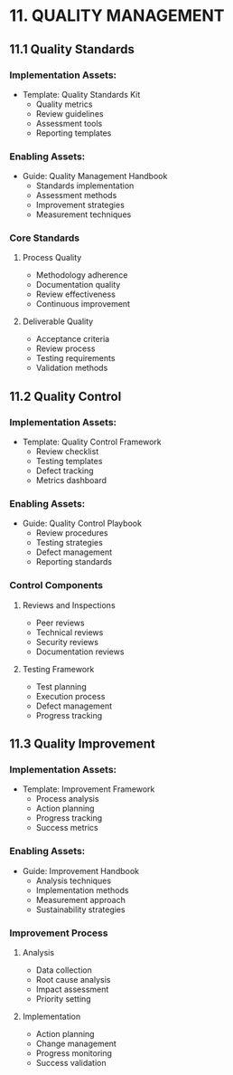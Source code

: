 # 11. QUALITY MANAGEMENT

## 11.1 Quality Standards

### Implementation Assets:
* Template: Quality Standards Kit
  - Quality metrics
  - Review guidelines
  - Assessment tools
  - Reporting templates

### Enabling Assets:
* Guide: Quality Management Handbook
  - Standards implementation
  - Assessment methods
  - Improvement strategies
  - Measurement techniques

### Core Standards
1. Process Quality
   - Methodology adherence
   - Documentation quality
   - Review effectiveness
   - Continuous improvement

2. Deliverable Quality
   - Acceptance criteria
   - Review process
   - Testing requirements
   - Validation methods

## 11.2 Quality Control

### Implementation Assets:
* Template: Quality Control Framework
  - Review checklist
  - Testing templates
  - Defect tracking
  - Metrics dashboard

### Enabling Assets:
* Guide: Quality Control Playbook
  - Review procedures
  - Testing strategies
  - Defect management
  - Reporting standards

### Control Components
1. Reviews and Inspections
   - Peer reviews
   - Technical reviews
   - Security reviews
   - Documentation reviews

2. Testing Framework
   - Test planning
   - Execution process
   - Defect management
   - Progress tracking

## 11.3 Quality Improvement

### Implementation Assets:
* Template: Improvement Framework
  - Process analysis
  - Action planning
  - Progress tracking
  - Success metrics

### Enabling Assets:
* Guide: Improvement Handbook
  - Analysis techniques
  - Implementation methods
  - Measurement approach
  - Sustainability strategies

### Improvement Process
1. Analysis
   - Data collection
   - Root cause analysis
   - Impact assessment
   - Priority setting

2. Implementation
   - Action planning
   - Change management
   - Progress monitoring
   - Success validation